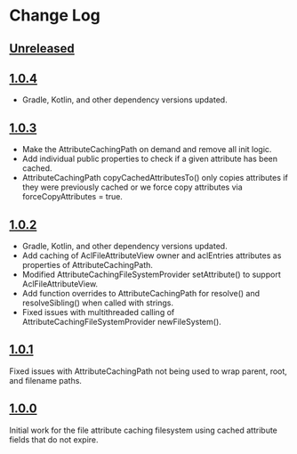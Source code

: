 # Change Log

## [Unreleased]

## [1.0.4]
- Gradle, Kotlin, and other dependency versions updated.

## [1.0.3]
- Make the AttributeCachingPath on demand and remove all init logic.
- Add individual public properties to check if a given attribute has been cached.
- AttributeCachingPath copyCachedAttributesTo() only copies attributes if they were previously cached or we force copy
attributes via forceCopyAttributes = true.

## [1.0.2]
- Gradle, Kotlin, and other dependency versions updated.
- Add caching of AclFileAttributeView owner and aclEntries attributes as properties of AttributeCachingPath.
- Modified AttributeCachingFileSystemProvider setAttribute() to support AclFileAttributeView.
- Add function overrides to AttributeCachingPath for resolve() and resolveSibling() when called with strings.
- Fixed issues with multithreaded calling of AttributeCachingFileSystemProvider newFileSystem().

## [1.0.1]
Fixed issues with AttributeCachingPath not being used to wrap parent, root, and filename paths.

## [1.0.0]
Initial work for the file attribute caching filesystem using cached attribute fields that do not expire.

[Unreleased]: https://github.com/pkware/attributeCachingFileSystem/tree/main
[1.0.4]: https://github.com/pkware/attributeCachingFileSystem/tree/1.0.4
[1.0.3]: https://github.com/pkware/attributeCachingFileSystem/tree/1.0.3
[1.0.2]: https://github.com/pkware/attributeCachingFileSystem/tree/1.0.2
[1.0.1]: https://github.com/pkware/attributeCachingFileSystem/tree/1.0.1
[1.0.0]: https://github.com/pkware/attributeCachingFileSystem/tree/1.0.0
